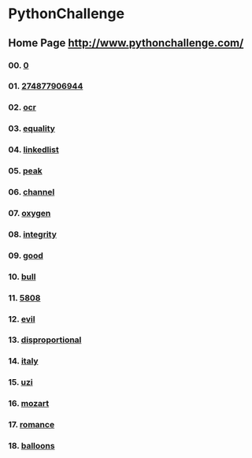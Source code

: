 # PythonChallenge

## Home Page http://www.pythonchallenge.com/

### 00. [0](http://www.pythonchallenge.com/pc/def/0.html)
### 01. [274877906944](http://www.pythonchallenge.com/pc/def/274877906944.html)
### 02. [ocr](http://www.pythonchallenge.com/pc/def/ocr.html)
### 03. [equality](http://www.pythonchallenge.com/pc/def/equality.html)
### 04. [linkedlist](http://www.pythonchallenge.com/pc/def/linkedlist.html)
### 05. [peak](http://www.pythonchallenge.com/pc/def/peak.html)
### 06. [channel](http://www.pythonchallenge.com/pc/def/channel.html)
### 07. [oxygen](http://www.pythonchallenge.com/pc/def/oxygen.html)
### 08. [integrity](http://www.pythonchallenge.com/pc/def/integrity.html)
### 09. [good](http://huge:file@www.pythonchallenge.com/pc/return/good.html)
### 10. [bull](http://huge:file@www.pythonchallenge.com/pc/return/bull.html)
### 11. [5808](http://huge:file@www.pythonchallenge.com/pc/return/5808.html)
### 12. [evil](http://huge:file@www.pythonchallenge.com/pc/return/evil.html)
### 13. [disproportional](http://huge:file@www.pythonchallenge.com/pc/return/disproportional.html)
### 14. [italy](http://huge:file@www.pythonchallenge.com/pc/return/italy.html)
### 15. [uzi](http://huge:file@www.pythonchallenge.com/pc/return/uzi.html)
### 16. [mozart](http://huge:file@www.pythonchallenge.com/pc/return/mozart.html)
### 17. [romance](http://huge:file@www.pythonchallenge.com/pc/return/romance.html)
### 18. [balloons](http://huge:file@www.pythonchallenge.com/pc/return/balloons.html)

